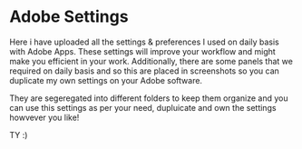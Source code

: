 # Adobe Settings
Here i have uploaded all the settings & preferences I used on daily basis with Adobe Apps. These settings will improve your workflow and might make you efficient in your work. Additionally, there are some panels that we required on daily basis and so this are placed in screenshots so you can duplicate my own settings on your Adobe software.

They are segeregated into different folders to keep them organize and you can use this settings as per your need, dupluicate and own the settings howvever you like!

TY :)
